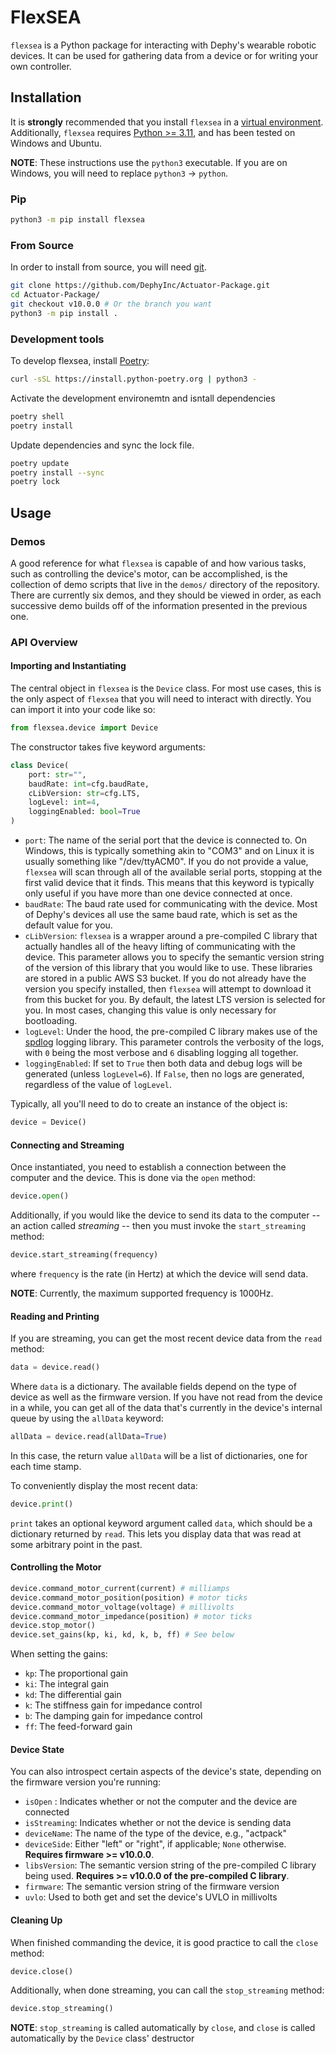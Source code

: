 # FlexSEA


`flexsea` is a Python package for interacting with Dephy's wearable robotic devices.
It can be used for gathering data from a device or for writing your own controller.


## Installation

It is **strongly** recommended that you install `flexsea` in a [virtual environment](https://docs.python.org/3/library/venv.html).
Additionally, `flexsea` requires [Python >= 3.11](https://www.python.org/downloads/release/python-3111/), and has been tested
on Windows and Ubuntu.

**NOTE**: These instructions use the `python3` executable. If you are on Windows, you
will need to replace `python3` -> `python`.

### Pip

```bash
python3 -m pip install flexsea
```


### From Source

In order to install from source, you will need [git](https://git-scm.com/downloads).

```bash
git clone https://github.com/DephyInc/Actuator-Package.git
cd Actuator-Package/
git checkout v10.0.0 # Or the branch you want
python3 -m pip install .
```

### Development tools

To develop flexsea, install [Poetry](https://python-poetry.org/docs/):

```bash
curl -sSL https://install.python-poetry.org | python3 -
```

Activate the development environemtn and isntall dependencies
```bash
poetry shell
poetry install
```

Update dependencies and sync the lock file.
```bash
poetry update
poetry install --sync
poetry lock
```


## Usage

### Demos

A good reference for what `flexsea` is capable of and how various tasks, such as
controlling the device's motor, can be accomplished, is the collection of demo scripts
that live in the `demos/` directory of the repository. There are currently six demos,
and they should be viewed in order, as each successive demo builds off of the information
presented in the previous one.


### API Overview

#### Importing and Instantiating
The central object in `flexsea` is the `Device` class. For most use cases, this is the
only aspect of `flexsea` that you will need to interact with directly. You can import
it into your code like so:

```python
from flexsea.device import Device
```

The constructor takes five keyword arguments:

```python
class Device(
    port: str="",
    baudRate: int=cfg.baudRate,
    cLibVersion: str=cfg.LTS,
    logLevel: int=4,
    loggingEnabled: bool=True
)
```

* `port`: The name of the serial port that the device is connected to. On Windows, this is typically something akin to "COM3" and on Linux it is usually something like "/dev/ttyACM0". If you do not provide a value, `flexsea` will scan through all of the available serial ports, stopping at the first valid device that it finds. This means that this keyword is typically only useful if you have more than one device connected at once.
* `baudRate`: The baud rate used for communicating with the device. Most of Dephy's devices all use the same baud rate, which is set as the default value for you.
* `cLibVersion`: `flexsea` is a wrapper around a pre-compiled C library that actually handles all of the heavy lifting of communicating with the device. This parameter allows you to specify the semantic version string of the version of this library that you would like to use. These libraries are stored in a public AWS S3 bucket. If you do not already have the version you specify installed, then `flexsea` will attempt to download it from this bucket for you. By default, the latest LTS version is selected for you. In most cases, changing this value is only necessary for bootloading.
* `logLevel`: Under the hood, the pre-compiled C library makes use of the [spdlog](https://github.com/gabime/spdlog) logging library. This parameter controls the verbosity of the logs, with `0` being the most verbose and `6` disabling logging all together.
* `loggingEnabled`: If set to `True` then both data and debug logs will be generated (unless `logLevel=6`). If `False`, then no logs are generated, regardless of the value of `logLevel`.

Typically, all you'll need to do to create an instance of the object is:

```python
device = Device()
```

#### Connecting and Streaming

Once instantiated, you need to establish a connection between the computer and the device. This is done via the `open` method:

```python
device.open()
```

Additionally, if you would like the device to send its data to the computer -- an action called *streaming* -- then you must invoke the `start_streaming` method:

```python
device.start_streaming(frequency)
```

where `frequency` is the rate (in Hertz) at which the device will send data.

**NOTE**: Currently, the maximum supported frequency is 1000Hz.


#### Reading and Printing

If you are streaming, you can get the most recent device data from the `read` method:

```python
data = device.read()
```

Where `data` is a dictionary. The available fields depend on the type of device as well as the firmware version. If you have not read from the device in a while, you can get all of the data that's currently in the device's internal queue by using the `allData` keyword:

```python
allData = device.read(allData=True)
```

In this case, the return value `allData` will be a list of dictionaries, one for each time stamp.

To conveniently display the most recent data:

```python
device.print()
```

`print` takes an optional keyword argument called `data`, which should be a dictionary returned by `read`. This lets you display data that was read at some arbitrary point in the past.


#### Controlling the Motor
```python
device.command_motor_current(current) # milliamps
device.command_motor_position(position) # motor ticks
device.command_motor_voltage(voltage) # millivolts
device.command_motor_impedance(position) # motor ticks
device.stop_motor()
device.set_gains(kp, ki, kd, k, b, ff) # See below
```

When setting the gains:

* `kp`: The proportional gain
* `ki`: The integral gain
* `kd`: The differential gain
* `k`: The stiffness gain for impedance control
* `b`: The damping gain for impedance control
* `ff`: The feed-forward gain


#### Device State

You can also introspect certain aspects of the device's state, depending on the firmware version you're running:

* `isOpen` : Indicates whether or not the computer and the device are connected
* `isStreaming`: Indicates whether or not the device is sending data
* `deviceName`: The name of the type of the device, e.g., "actpack"
* `deviceSide`: Either "left" or "right", if applicable; `None` otherwise. **Requires firmware >= v10.0.0**.
* `libsVersion`: The semantic version string of the pre-compiled C library being used. **Requires >= v10.0.0 of the pre-compiled C library**.
* `firmware`: The semantic version string of the firmware version
* `uvlo`: Used to both get and set the device's UVLO in millivolts


#### Cleaning Up

When finished commanding the device, it is good practice to call the `close` method:

```python
device.close()
```

Additionally, when done streaming, you can call the `stop_streaming` method:

```python
device.stop_streaming()
```

**NOTE**: `stop_streaming` is called automatically by `close`, and `close` is called automatically by the `Device` class' destructor
